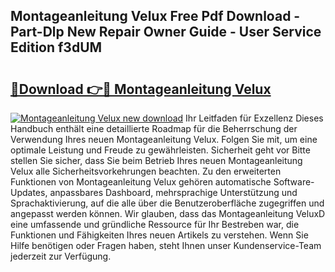 ## Montageanleitung Velux Free Pdf Download - Part-Dlp New Repair Owner Guide - User Service Edition f3dUM

# <h2><a href="http://df79wkj.blite.top/?on=Montageanleitung+Velux">🔗Download 👉🔴 Montageanleitung Velux</a></h2>

[![Montageanleitung Velux new download](https://i.imgur.com/lujVjoI.png)](http://df79wkj.blite.top/?on=Montageanleitung+Velux)
Ihr Leitfaden für Exzellenz Dieses Handbuch enthält eine detaillierte Roadmap für die Beherrschung der Verwendung Ihres neuen Montageanleitung Velux. Folgen Sie mit, um eine optimale Leistung und Freude zu gewährleisten. Sicherheit geht vor Bitte stellen Sie sicher, dass Sie beim Betrieb Ihres neuen Montageanleitung Velux alle Sicherheitsvorkehrungen beachten. Zu den erweiterten Funktionen von Montageanleitung Velux gehören automatische Software-Updates, anpassbares Dashboard, mehrsprachige Unterstützung und Sprachaktivierung, auf die alle über die Benutzeroberfläche zugegriffen und angepasst werden können. Wir glauben, dass das Montageanleitung VeluxD eine umfassende und gründliche Ressource für Ihr Bestreben war, die Funktionen und Fähigkeiten Ihres neuen Artikels zu verstehen. Wenn Sie Hilfe benötigen oder Fragen haben, steht Ihnen unser Kundenservice-Team jederzeit zur Verfügung.
